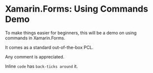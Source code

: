 # Xamarin.Forms: Using Commands Demo

To make things easier for beginners, this will be a demo on using commands in Xamarin.Forms.

It comes as a standard out-of-the-box PCL.

Any comment is appreciated.

Inline `code` has `back-ticks around` it.